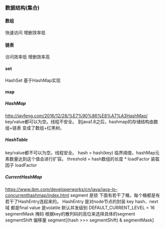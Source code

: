 ### 数据结构(集合)
#### 数组
快速访问
增删效率低
#### 链表
访问效率低
增删效率高
#### set
HashSet 基于HashMap实现
#### map
##### HashMap
http://jayfeng.com/2016/12/28/%E7%90%86%E8%A7%A3HashMap/
key/value都可以为空。线程不安全。
到java1.8之后，hashmap的存储结构由数组+链表 变成了数组+红黑树。
##### HashTable
key/value都不可以为空。线程安全。
hash = hash(key)
临界阈值，hashMap元素数量达到这个值会进行扩容。
 threshold = hash数组的长度 * loadFactor
装载因子 loadFactor
##### CurrentHashMap
https://www.ibm.com/developerworks/cn/java/java-lo-concurrenthashmap/index.html
segment 是锁 下面有若干了桶，每个桶都是有若干了HashEntry连起来的。
HashEntry 是对node节点的封装
key  hash、next域 都是final
value 是volatile
默认并发级别 DEFAULT_CURRENT_LEVEL = 16
segmentMask 掩码 根据key的散列码的高位来选择具体的segment
segmentShift 偏移量
segment[(hash >>> segmentShift) & segmentMask]




